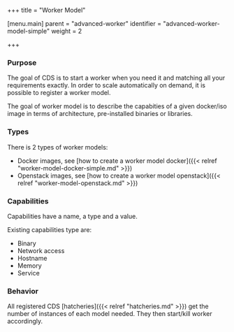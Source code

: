 +++
title = "Worker Model"

[menu.main]
parent = "advanced-worker"
identifier = "advanced-worker-model-simple"
weight = 2

+++

### Purpose

The goal of CDS is to start a worker when you need it and matching all your requirements exactly.
In order to scale automatically on demand, it is possible to register a worker model.

The goal of worker model is to describe the capabities of a given docker/iso image in terms of architecture, pre-installed binaries or libraries.

### Types

There is 2 types of worker models:

 * Docker images, see [how to create a worker model docker]({{< relref "worker-model-docker-simple.md" >}})
 * Openstack images, see [how to create a worker model openstack]({{< relref "worker-model-openstack.md" >}})

### Capabilities

Capabilities have a name, a type and a value.

Existing capabilities type are:

 * Binary
 * Network access
 * Hostname
 * Memory
 * Service

### Behavior

All registered CDS [hatcheries]({{< relref "hatcheries.md" >}}) get the number of instances of each model needed. They then start/kill worker accordingly.    

